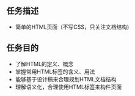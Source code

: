 ## 任务描述
- 简单的HTML页面（不写CSS，只关注文档结构)

## 任务目的
- 了解HTML的定义、概念
- 掌握常用HTML标签的含义、用法
- 能够基于设计稿来合理规划HTML文档结构
- 理解语义化，合理使用HTML标签来构件页面